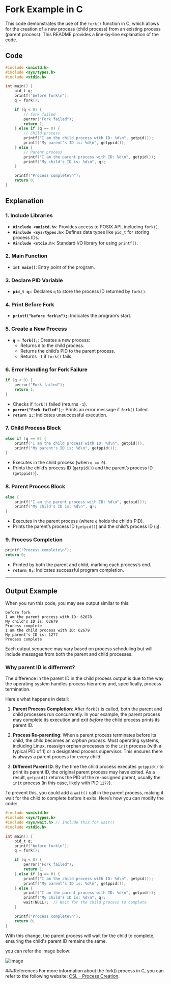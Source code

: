 # Fork Example in C

This code demonstrates the use of the `fork()` function in C, which allows for the creation of a new process (child process) from an existing process (parent process). This README provides a line-by-line explanation of the code.

## Code

```c
#include <unistd.h>
#include <sys/types.h>
#include <stdio.h>

int main() {
    pid_t q;
    printf("before fork\n");
    q = fork();

    if (q < 0) {
        // fork failed
        perror("Fork failed");
        return 1;
    } else if (q == 0) {
        // Child process
        printf("I am the child process with ID: %d\n", getpid());
        printf("My parent's ID is: %d\n", getppid());
    } else {
        // Parent process
        printf("I am the parent process with ID: %d\n", getpid());
        printf("My child's ID is: %d\n", q);
    }

    printf("Process complete\n");
    return 0;
}
```

## Explanation

### 1. Include Libraries
- **`#include <unistd.h>`**: Provides access to POSIX API, including `fork()`.
- **`#include <sys/types.h>`**: Defines data types like `pid_t` for storing process IDs.
- **`#include <stdio.h>`**: Standard I/O library for using `printf()`.

### 2. Main Function
- **`int main()`**: Entry point of the program.

### 3. Declare PID Variable
- **`pid_t q;`**: Declares `q` to store the process ID returned by `fork()`.

### 4. Print Before Fork
- **`printf("before fork\n");`**: Indicates the program’s start.

### 5. Create a New Process
- **`q = fork();`**: Creates a new process:
  - Returns `0` to the child process.
  - Returns the child’s PID to the parent process.
  - Returns `-1` if `fork()` fails.

### 6. Error Handling for Fork Failure
```c
if (q < 0) {
    perror("Fork failed");
    return 1;
}
```
- Checks if `fork()` failed (returns `-1`).
- **`perror("Fork failed");`**: Prints an error message if `fork()` failed.
- **`return 1;`**: Indicates unsuccessful execution.

### 7. Child Process Block
```c
else if (q == 0) {
    printf("I am the child process with ID: %d\n", getpid());
    printf("My parent's ID is: %d\n", getppid());
}
```
- Executes in the child process (when `q == 0`).
- Prints the child’s process ID (`getpid()`) and the parent’s process ID (`getppid()`).

### 8. Parent Process Block
```c
else {
    printf("I am the parent process with ID: %d\n", getpid());
    printf("My child's ID is: %d\n", q);
}
```
- Executes in the parent process (where `q` holds the child’s PID).
- Prints the parent’s process ID (`getpid()`) and the child’s process ID (`q`).

### 9. Process Completion
```c
printf("Process complete\n");
return 0;
```
- Printed by both the parent and child, marking each process’s end.
- **`return 0;`**: Indicates successful program completion.

---

## Output Example

When you run this code, you may see output similar to this:

```
before fork
I am the parent process with ID: 62678 
My child's ID is: 62679 
Process complete
I am the child process with ID: 62679
My parent's ID is: 1277 
Process complete
```

Each output sequence may vary based on process scheduling but will include messages from both the parent and child processes.


### Why parent ID is differrent?
The difference in the parent ID in the child process output is due to the way the operating system handles process hierarchy and, specifically, process termination.

Here's what happens in detail:

1. **Parent Process Completion**: After `fork()` is called, both the parent and child processes run concurrently. In your example, the parent process may complete its execution and exit *before* the child process prints its parent ID. 

2. **Process Re-parenting**: When a parent process terminates before its child, the child becomes an *orphan process*. Most operating systems, including Linux, reassign orphan processes to the `init` process (with a typical PID of 1) or a designated process supervisor. This ensures there is always a parent process for every child.

3. **Different Parent ID**: By the time the child process executes `getppid()` to print its parent ID, the original parent process may have exited. As a result, `getppid()` returns the PID of the re-assigned parent, usually the `init` process (in this case, likely with PID `1277`).

To prevent this, you could add a `wait()` call in the parent process, making it wait for the child to complete before it exits. Here’s how you can modify the code:

```c
#include <unistd.h>
#include <sys/types.h>
#include <sys/wait.h> // Include this for wait()
#include <stdio.h>

int main() {
    pid_t q;
    printf("before fork\n");
    q = fork();

    if (q < 0) {
        perror("Fork failed");
        return 1;
    } else if (q == 0) {
        printf("I am the child process with ID: %d\n", getpid());
        printf("My parent's ID is: %d\n", getppid());
    } else {
        printf("I am the parent process with ID: %d\n", getpid());
        printf("My child's ID is: %d\n", q);
        wait(NULL);  // Wait for the child process to complete
    }

    printf("Process complete\n");
    return 0;
}
```

With this change, the parent process will wait for the child to complete, ensuring the child's parent ID remains the same.

you can refer the image below:

![image](https://github.com/user-attachments/assets/86743c8c-1e98-4d4d-bdf2-39da5528914a)



###References
For more information about the fork() process in C, you can refer to the following website: [CSL - Process Creation](https://www.csl.mtu.edu/cs4411.ck/www/NOTES/process/fork/create.html).

